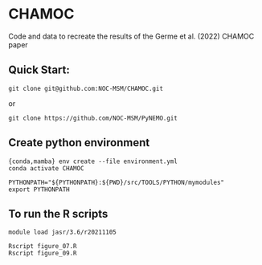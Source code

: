 # CHAMOC
Code and data to recreate the results of the Germe et al. (2022) CHAMOC paper


## Quick Start:

```
git clone git@github.com:NOC-MSM/CHAMOC.git
```
or
```
git clone https://github.com/NOC-MSM/PyNEMO.git
```

## Create python environment
```
{conda,mamba} env create --file environment.yml
conda activate CHAMOC
```

```
PYTHONPATH="${PYTHONPATH}:${PWD}/src/TOOLS/PYTHON/mymodules"
export PYTHONPATH
```


## To run the R scripts

```
module load jasr/3.6/r20211105

Rscript figure_07.R
Rscript figure_09.R
```
